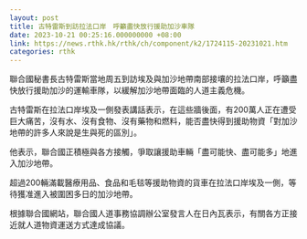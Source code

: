 ```yaml
---
layout: post
title: 古特雷斯到訪拉法口岸　呼籲盡快放行援助加沙車隊
date: 2023-10-21 00:25:16.000000000 +08:00
link: https://news.rthk.hk/rthk/ch/component/k2/1724115-20231021.htm
categories: rthk
---
```


聯合國秘書長古特雷斯當地周五到訪埃及與加沙地帶南部接壤的拉法口岸，呼籲盡快放行援助加沙的運輸車隊，以緩解加沙地帶面臨的人道主義危機。

古特雷斯在拉法口岸埃及一側發表講話表示，在這些牆後面，有200萬人正在遭受巨大痛苦，沒有水、沒有食物、沒有藥物和燃料，能否盡快得到援助物資「對加沙地帶的許多人來說是生與死的區別」。

他表示，聯合國正積極與各方接觸，爭取讓援助車輛「盡可能快、盡可能多」地進入加沙地帶。

超過200輛滿載醫療用品、食品和毛毯等援助物資的貨車在拉法口岸埃及一側，等待獲准進入被圍困多日的加沙地帶。

根據聯合國網站，聯合國人道事務協調辦公室發言人在日內瓦表示，有關各方正接近就人道物資運送方式達成協議。
